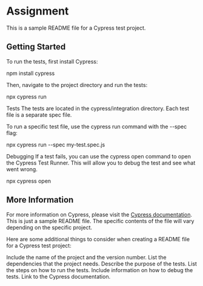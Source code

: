 # Assignment

This is a sample README file for a Cypress test project.

## Getting Started

To run the tests, first install Cypress:

npm install cypress


Then, navigate to the project directory and run the tests:

npx cypress run

Tests
The tests are located in the cypress/integration directory. Each test file is a separate spec file.

To run a specific test file, use the cypress run command with the --spec flag:

npx cypress run --spec my-test.spec.js

Debugging
If a test fails, you can use the cypress open command to open the Cypress Test Runner. This will allow you to debug the test and see what went wrong.

npx cypress open


## More Information

For more information on Cypress, please visit the [Cypress documentation](https://docs.cypress.io/).
This is just a sample README file. The specific contents of the file will vary depending on the specific project.

Here are some additional things to consider when creating a README file for a Cypress test project:

Include the name of the project and the version number.
List the dependencies that the project needs.
Describe the purpose of the tests.
List the steps on how to run the tests.
Include information on how to debug the tests.
Link to the Cypress documentation.
